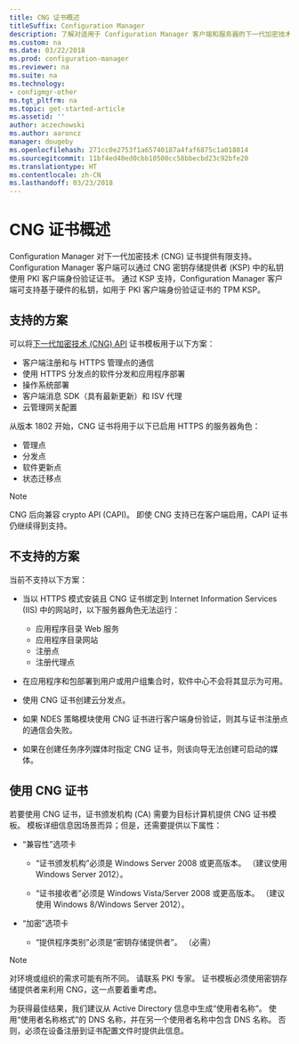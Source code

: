```yaml
---
title: CNG 证书概述
titleSuffix: Configuration Manager
description: 了解对适用于 Configuration Manager 客户端和服务器的下一代加密技术证书的支持。
ms.custom: na
ms.date: 03/22/2018
ms.prod: configuration-manager
ms.reviewer: na
ms.suite: na
ms.technology:
- configmgr-other
ms.tgt_pltfrm: na
ms.topic: get-started-article
ms.assetid: ''
author: aczechowski
ms.author: aaroncz
manager: dougeby
ms.openlocfilehash: 271cc0e2753f1a65740187a4faf6875c1a018014
ms.sourcegitcommit: 11bf4ed40ed0cbb10500cc58bbecbd23c92bfe20
ms.translationtype: HT
ms.contentlocale: zh-CN
ms.lasthandoff: 03/23/2018
---
```

# <a name="cng-certificates-overview"></a>CNG 证书概述
<!-- 1356191 --> 

Configuration Manager 对下一代加密技术 (CNG) 证书提供有限支持。 Configuration Manager 客户端可以通过 CNG 密钥存储提供者 (KSP) 中的私钥使用 PKI 客户端身份验证证书。 通过 KSP 支持，Configuration Manager 客户端可支持基于硬件的私钥，如用于 PKI 客户端身份验证证书的 TPM KSP。

## <a name="supported-scenarios"></a>支持的方案
可以将[下一代加密技术 (CNG) API](https://msdn.microsoft.com/library/windows/desktop/bb204775.aspx) 证书模板用于以下方案：

- 客户端注册和与 HTTPS 管理点的通信   
- 使用 HTTPS 分发点的软件分发和应用程序部署   
- 操作系统部署  
- 客户端消息 SDK（具有最新更新）和 ISV 代理   
- 云管理网关配置  

从版本 1802 开始，CNG 证书将用于以下已启用 HTTPS 的服务器角色：<!-- 1357314 -->   
- 管理点
- 分发点
- 软件更新点
- 状态迁移点     

> [!NOTE]
> CNG 后向兼容 crypto API (CAPI)。 即使 CNG 支持已在客户端启用，CAPI 证书仍继续得到支持。

## <a name="unsupported-scenarios"></a>不支持的方案

当前不支持以下方案：

- 当以 HTTPS 模式安装且 CNG 证书绑定到 Internet Information Services (IIS) 中的网站时，以下服务器角色无法运行： 
    - 应用程序目录 Web 服务
    - 应用程序目录网站
    - 注册点  
    - 注册代理点  

- 在应用程序和包部署到用户或用户组集合时，软件中心不会将其显示为可用。

- 使用 CNG 证书创建云分发点。

- 如果 NDES 策略模块使用 CNG 证书进行客户端身份验证，则其与证书注册点的通信会失败。

- 如果在创建任务序列媒体时指定 CNG 证书，则该向导无法创建可启动的媒体。

## <a name="to-use-cng-certificates"></a>使用 CNG 证书

若要使用 CNG 证书，证书颁发机构 (CA) 需要为目标计算机提供 CNG 证书模板。 模板详细信息因场景而异；但是，还需要提供以下属性：

- “兼容性”选项卡

    - “证书颁发机构”必须是 Windows Server 2008 或更高版本。 （建议使用 Windows Server 2012）。

    - “证书接收者”必须是 Windows Vista/Server 2008 或更高版本。 （建议使用 Windows 8/Windows Server 2012）。

- “加密”选项卡

    - “提供程序类别”必须是“密钥存储提供者”。 （必需）

> [!NOTE]
> 对环境或组织的需求可能有所不同。 请联系 PKI 专家。 证书模板必须使用密钥存储提供者来利用 CNG，这一点要着重考虑。

为获得最佳结果，我们建议从 Active Directory 信息中生成“使用者名称”。 使用“使用者名称格式”的 DNS 名称，并在另一个使用者名称中包含 DNS 名称。 否则，必须在设备注册到证书配置文件时提供此信息。